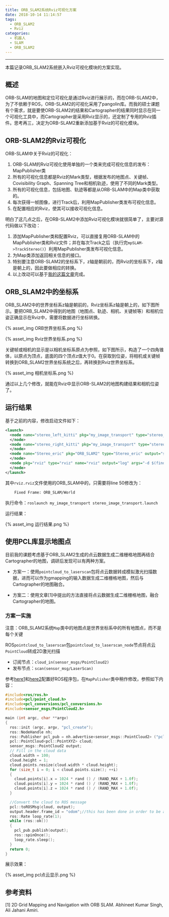 ```yaml
---
title: ORB_SLAM2系统Rviz可视化方案
date: 2018-10-14 11:14:57
tags: 
  - ORB_SLAM2
  - Rviz
categories: 
  - 机器人
  - SLAM
  - ORB_SLAM2
---
```


---

本篇记录ORB_SLAM2系统嵌入Rviz可视化模块的方案实现。

<!--more--->

## 概述

ORB-SLAM的地图和定位可视化是通过Rviz进行展示的，而在ORB-SLAM2中，为了不依赖于ROS，ORB-SLAM2的可视化采用了pangolin库。而我的硕士课题有个需求，就是要使ORB-SLAM2的结果和Cartographer的结果同时显示在同一个可视化工具中，而Cartographer是采用Rviz显示的，还定制了专用的Rviz插件。思考再三，决定为ORB-SLAM2重新添加基于Rviz的可视化模块。

## ORB-SLAM2的Rviz可视化

ORB-SLAM中关于Rviz的可视化：

1. ORB-SLAM的Rviz可视化使用单独的一个类来完成可视化信息的发布：MapPublisher类
2. 所有的可视化信息都是Rviz的Mark类型，根据发布的地图点、关键帧、Covisibility Graph、Spanning Tree和相机轨迹，使用了不同的Mark类型。
3. 所有的可视化信息，包括地图、轨迹等都是从ORB-SLAM中的Map类中获取的。
4. 每次获得一帧图像，进行Track后，利用MapPublisher类发布可视化信息。
5. 在配置相应的Rviz，使其可以接收可视化信息。

明白了这几点之后，在ORB-SLAM2中添加Rviz可视化模块就很简单了，主要对源代码做以下改动：

1. 添加MapPublisher类和配置Rviz，可以直接复用ORB-SLAM中的MapPublisher类和Rviz文件；并在每次Track之后（执行完`mpSLAM->TrackStereo()`）利用MapPublisher类发布可视化信息。
2. 为Map类添加返回相关信息的接口。
3. 特别要注意ORB-SLAM2的坐标系下，z轴是朝前的，而Rviz的坐标系下，z轴是朝上的，因此要做相应的转换。
4. 以上改动可以基于[我的这篇文章](http://ttshun.com/2018/08/12/ORB_SLAM2%E5%AD%A6%E4%B9%A0%E4%B9%8B%E8%BF%90%E8%A1%8CROS%E6%A8%A1%E5%9D%97/)完成。

## ORB_SLAM2中的坐标系

ORB_SLAM2中的世界坐标系z轴是朝前的，Rviz坐标系z轴是朝上的，如下图所示。要把ORB_SLAM2中得到的地图（地图点、轨迹、相机、关键帧等）和相机位姿正确显示在Rviz中，需要将数据进行坐标转换。

{% asset_img ORB世界坐标系.png %}

{% asset_img Rviz世界坐标系.png %}

关键帧或相机的显示是以相机坐标系原点为参照，如下图所示，构造了一个四角锥体，以原点为顶点，底面的四个顶点z值大于0。在获取到位姿，将相机或关键帧转换到ORB_SLAM2世界坐标系统之后，再转换到Rviz世界坐标系。

{% asset_img 相机坐标系.png %}

通过以上几个修改，就能在Rviz中显示ORB-SLAM2的地图构建结果和相机位姿了。

## 运行结果

基于之前的内容，修改启动文件如下：

~~~xml
<launch>
  <node name="stereo_left_kitti" pkg="my_image_transport" type="stereo_left_kitti">
  </node>
  <node name="stereo_right_kitti" pkg="my_image_transport" type="stereo_right_kitti">
  </node>
  <node name="Stereo_eric" pkg="ORB_SLAM2" type="Stereo_eric" output="screen">
  </node>
  <node pkg="rviz" type="rviz" name="rviz" output="log" args="-d $(find ORB_SLAM2)/config/rviz.rviz" >
  </node>
</launch>
~~~

其中`rviz.rviz`文件使用的ORB_SLAM中的，只需要将line 50修改为：

~~~xml
    Fixed Frame: ORB_SLAM/World
~~~

执行命令：`roslaunch my_image_transport stereo_image_transport.launch`

运行结果：

{% asset_img 运行结果.png %}

## 使用PCL库显示地图点

目前我的课题考虑基于ORB_SLAM2生成的点云数据生成二维栅格地图再结合Cartographer的地图，调研后发现可以有两种方案。

- 方案一：使用`pointcloud_to_laserscan`包将点云数据转成模拟激光扫描数据，进而可以作为gmapping的输入数据生成二维栅格地图，然后与Cartographer的地图融合。

- 方案二：使用文章[1]中提出的方法直接将点云数据生成二维栅格地图，融合Cartographer的地图。

### 方案一实施

注意：ORB_SLAM2系统`Map`类中的地图点是世界坐标系中的所有地图点，而不是每个关键

ROS`pointcloud_to_laserscan`包`pointcloud_to_laserscan_node`节点将点云`PointCloud`转成2D激光扫描

- 订阅节点：`cloud_in(sensor_msgs/PointCloud2)`
- 发布节点：`scan(sensor_msg/LaserScan)`

参考[here1](https://www.ncnynl.com/archives/201701/1224.html)和[here2](https://www.cnblogs.com/zxouxuewei/p/5307736.html)配置好ROS程序包，在`MapPulisher`类中稍作修改，参照如下内容：

~~~c++
#include<ros/ros.h>
#include<pcl/point_cloud.h>
#include<pcl_conversions/pcl_conversions.h>
#include<sensor_msgs/PointCloud2.h>

main (int argc, char **argv)
{
  ros::init (argc, argv, "pcl_create");
  ros::NodeHandle nh;
  ros::Publisher pcl_pub = nh.advertise<sensor_msgs::PointCloud2> ("pcl_output", 1);
  pcl::PointCloud<pcl::PointXYZ> cloud;
  sensor_msgs::PointCloud2 output;
  // Fill in the cloud data
  cloud.width = 100;
  cloud.height = 1;
  cloud.points.resize(cloud.width * cloud.height);
  for (size_t i = 0; i < cloud.points.size(); ++i)
  {
    cloud.points[i].x = 1024 * rand () / (RAND_MAX + 1.0f);
    cloud.points[i].y = 1024 * rand () / (RAND_MAX + 1.0f);
    cloud.points[i].z = 1024 * rand () / (RAND_MAX + 1.0f);
  }

  //Convert the cloud to ROS message
  pcl::toROSMsg(cloud, output);
  output.header.frame_id = "odom";//this has been done in order to be able to visualize our PointCloud2 message on the RViz visualizer
  ros::Rate loop_rate(1);
  while (ros::ok())
  {
    pcl_pub.publish(output);
    ros::spinOnce();
    loop_rate.sleep();
  }
  return 0;
}
~~~

展示效果：

{% asset_img pcl点云显示.png %}

## 参考资料

[1] 2D Grid Mapping and Navigation with ORB SLAM. Abhineet Kumar Singh, Ali Jahani Amiri.

